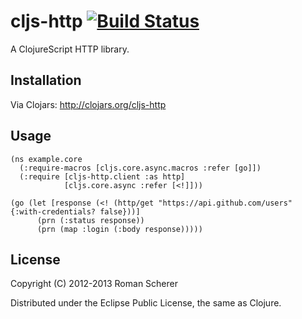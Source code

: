 # cljs-http [![Build Status](https://travis-ci.org/r0man/cljs-http.png)](https://travis-ci.org/r0man/cljs-http)

A ClojureScript HTTP library.

## Installation

Via Clojars: http://clojars.org/cljs-http

## Usage

    (ns example.core
      (:require-macros [cljs.core.async.macros :refer [go]])
      (:require [cljs-http.client :as http]
                [cljs.core.async :refer [<!]]))

    (go (let [response (<! (http/get "https://api.github.com/users" {:with-credentials? false}))]
          (prn (:status response))
          (prn (map :login (:body response)))))

## License

Copyright (C) 2012-2013 Roman Scherer

Distributed under the Eclipse Public License, the same as Clojure.
